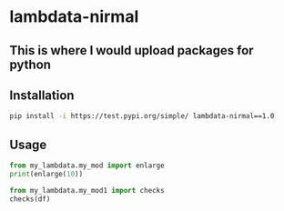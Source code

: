 # lambdata-nirmal

## This is where I would upload packages for python

## Installation
```sh
pip install -i https://test.pypi.org/simple/ lambdata-nirmal==1.0
```



## Usage


```py
from my_lambdata.my_mod import enlarge
print(enlarge(10))
```

```py
from my_lambdata.my_mod1 import checks
checks(df)
```
